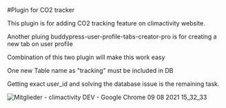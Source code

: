 #Plugin for CO2 tracker 

This plugin is for adding CO2 tracking feature on climactivity website.

Another pluing buddypress-user-profile-tabs-creator-pro is for creating a new tab on user profile 

Combination of this two plugin will make this work easy

One new Table name as "tracking" must be included in DB

Getting exact user_id and solving the database issue is the remaining task.

![Mitglieder - climactivity DEV - Google Chrome 09 08 2021 15_32_33](https://user-images.githubusercontent.com/25609146/128715210-a46241d5-8faf-4957-a41e-3c63d5bdce0b.png)

